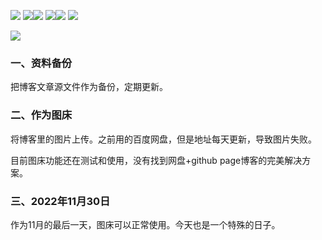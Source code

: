 <img src="https://img.shields.io/github/languages/code-size/linuxdeepin007/code.github.io?style=flat" /> <img src="https://img.shields.io/github/commit-activity/y/linuxdeepin007/code.github.io?color=purple&style=flat" /><img src="https://img.shields.io/github/last-commit/linuxdeepin007/code.github.io?color=%23154&style=flat" /> <img src="https://img.shields.io/github/directory-file-count/linuxdeepin007/code.github.io?color=green&style=flat" /><img src="https://img.shields.io/github/stars/linuxdeepin007?style=social" /> <img src="https://img.shields.io/github/followers/linuxdeepin007?style=social" />
<br>


![](https://preview.cloud.189.cn/image/imageAction?param=1ACE5790E30B898A7677366893E46DAC9E967EFC0616EAF8BA5FA2DB35435AB6DF588698537C13978174B8D5465EB83E46EBAE56D0F4EB04F5459F394C04AB5E829E8CBC08CE1B4BA72412B2C1C3F576F1A35169AB2F6A19DC8B0B0A8E6F951519BFFF00CEA9D34418D4DE0EBB68E20D)



### 一、资料备份
把博客文章源文件作为备份，定期更新。


### 二、作为图床
将博客里的图片上传。之前用的百度网盘，但是地址每天更新，导致图片失败。

目前图床功能还在测试和使用，没有找到网盘+github page博客的完美解决方案。

### 三、2022年11月30日
作为11月的最后一天，图床可以正常使用。今天也是一个特殊的日子。
